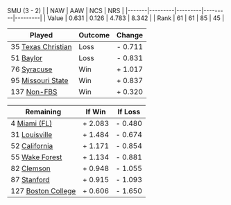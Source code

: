 SMU (3 - 2)
|       |   NAW   |   AAW   |   NCS   |   NRS   |
|-------|---------|---------|---------|---------|
| Value |   0.631 |   0.126 |   4.783 |   8.342 |
| Rank  |      61 |      61 |      85 |      45 |

| Played                    | Outcome    |  Change  |
|---------------------------|------------|----------|
|  35 [Texas Christian       ](TexasChristian.md)| Loss       | -  0.711 |
|  51 [Baylor                ](Baylor.md)| Loss       | -  0.831 |
|  76 [Syracuse              ](Syracuse.md)| Win        | +  1.017 |
|  95 [Missouri State        ](MissouriState.md)| Win        | +  0.837 |
| 137 [Non-FBS               ](NonFBS.md)| Win        | +  0.320 |

| Remaining                 |  If Win  |  If Loss |
|---------------------------|----------|----------|
|   4 [Miami (FL)            ](MiamiFL.md)| +  2.083 | -  0.480 |
|  31 [Louisville            ](Louisville.md)| +  1.484 | -  0.674 |
|  52 [California            ](California.md)| +  1.171 | -  0.854 |
|  55 [Wake Forest           ](WakeForest.md)| +  1.134 | -  0.881 |
|  82 [Clemson               ](Clemson.md)| +  0.948 | -  1.055 |
|  87 [Stanford              ](Stanford.md)| +  0.915 | -  1.093 |
| 127 [Boston College        ](BostonCollege.md)| +  0.606 | -  1.650 |

